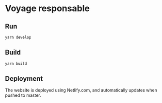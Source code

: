# Voyage responsable

## Run

```sh
yarn develop
```

## Build

```sh
yarn build
```

## Deployment

The website is deployed using Netlify.com, and automatically updates when pushed to master.